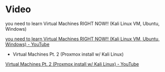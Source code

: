 # Video

you need to learn Virtual Machines RIGHT NOW!! (Kali Linux VM, Ubuntu, Windows)

[you need to learn Virtual Machines RIGHT NOW!! (Kali Linux VM, Ubuntu, Windows) - YouTube](https://www.youtube.com/watch?v=wX75Z-4MEoM)
- Virtual Machines Pt. 2 (Proxmox install w/ Kali Linux)

[Virtual Machines Pt. 2 (Proxmox install w/ Kali Linux) - YouTube](https://www.youtube.com/watch?v=_u8qTN3cCnQ)